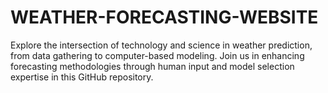# WEATHER-FORECASTING-WEBSITE
Explore the intersection of technology and science in weather prediction, from data gathering to computer-based modeling. Join us in enhancing forecasting methodologies through human input and model selection expertise in this GitHub repository.
